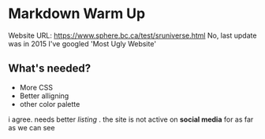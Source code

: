 
# Markdown Warm Up
Website URL: https://www.sphere.bc.ca/test/sruniverse.html
No, last update was in 2015
I've googled 'Most Ugly Website'

## What's needed? 
- More CSS
- Better alligning
- other color palette


i agree. needs better *listing* .
the site is not active on **social media** for as far as we can see



